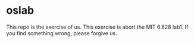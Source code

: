 # oslab
This repo is the exercise of us.
This exercise is abort the MIT 6.828 lab1.
If you find something wrong, please forgive us.
